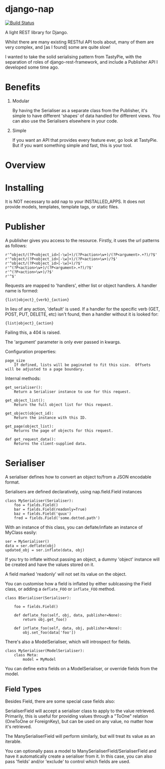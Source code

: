 django-nap
==========
[![Build Status](https://secure.travis-ci.org/ioneyed/django-nap.png?branch=master)](http://travis-ci.org/ioneyed/django-nap)

A light REST library for Django.

Whilst there are many existing RESTful API tools about, many of them are very complex, and [as I found] some are quite slow!

I wanted to take the solid serialising pattern from TastyPie, with the separation of roles of django-rest-framework, and include a Publisher API I developed some time ago.

Benefits
========

1. Modular

    By having the Serialiser as a separate class from the Publisher, it's simple to have different 'shapes' of data handled for different views.  You can also use the Serialisers elsewhere in your code.

1. Simple

    If you want an API that provides every feature ever, go look at TastyPie.  But if you want something simple and fast, this is your tool.

Overview
========

Installing
==========

It is NOT necessary to add nap to your INSTALLED\_APPS.  It does not provide models, templates, template tags, or static files.

Publisher
=========

A publisher gives you access to the resource.  Firstly, it uses the url patterns as follows:

    r'^object/(?P<object_id>[-\w]+)/(?P<action>\w+)/(?P<argument>.+?)/?$'
    r'^object/(?P<object_id>[-\w]+)/(?P<action>\w+)/?$'
    r'^object/(?P<object_id>[-\w]+)/?$'
    r'^(?P<action>\w+)/(?P<argument>.+?)/?$'
    r'^(?P<action>\w+)/?$'
    r'^$'

Requests are mapped to 'handlers', either list or object handlers.  A handler name is formed:

    {list|object}_{verb}_{action}

In lieu of any action, 'default' is used.  If a handler for the specific verb (GET, POST, PUT, DELETE, etc) isn't found, then a handler without it is looked for:

    {list|object}_{action}

Failing this, a 404 is raised.

The 'argument' parameter is only ever passed in kwargs.

Configuration properties:

    page_size
        If defined, lists will be paginated to fit this size.  Offsets will be adjusted to a page boundary.

Internal methods:

    get_serialiser():
        Return a Serialiser instance to use for this request.

    get_object_list():
        Return the full object list for this request.

    get_object(object_id):
        Return the instance with this ID.

    get_page(object_list):
        Returns the page of objects for this request.

    def get_request_data():
        Returns the client-supplied data.

Serialiser
==========

A serialiser defines how to convert an object to/from a JSON encodable format.

Serialisers are defined declaratively, using nap.field.Field instances

    class MySerialiser(Serialiser):
        foo = fields.Field()
        bar = fields.Field(readonly=True)
        baz = fields.Field('quux')
        fred = fields.Field('some.dotted.path')

With an instance of this class, you can deflate/inflate an instance of MyClass easily:

    ser = MySerialiser()
    data = ser.deflate(obj)
    updated_obj = ser.inflate(data, obj)

If you try to inflate without passing an object, a dummy 'object' instance will be created and have the values stored on it.

A field marked 'readonly' will not set its value on the object.

You can customise how a field is inflated by either sublcassing the Field class, or adding a ``deflate_FOO`` or ``inflate_FOO`` method.

    class BSerialiser(Serialiser):

        foo = fields.Field()

        def deflate_foo(self, obj, data, publisher=None):
            return obj.get_foo()

        def inflate_foo(self, data, obj, publisher=None):
            obj.set_foo(data['foo'])

There's also a ModelSerialiser, which will introspect for fields.

    class MySerialiser(ModelSerialiser):
        class Meta:
            model = MyModel

You can define extra fields on a ModelSerialiser, or override fields from the model.

Field Types
-----------

Besides Field, there are some special case fields also:

SerialiserField will accept a serialiser class to apply to the value retrieved.  Primarily, this is useful for providing values through a "ToOne" relation (OneToOne or ForeignKey), but can be used on any value, no matter how it's retrieved.

The ManySerialiserField will perform similarly, but will treat its value as an iterable.

You can optionally pass a model to ManySerialiserField/SerialiserField and have it automatically create a serialiser from it.  In this case, you can also pass 'fields' and/or 'exclude' to control which fields are used.


